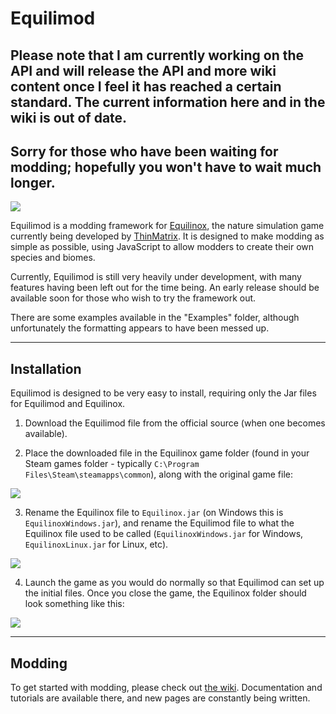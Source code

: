 # Equilimod
## Please note that I am currently working on the API and will release the API and more wiki content once I feel it has reached a certain standard. The current information here and in the wiki is out of date. 
## Sorry for those who have been waiting for modding; hopefully you won't have to wait much longer.
![](https://i.imgur.com/IGtiPrl.png)

Equilimod is a modding framework for [Equilinox](http://www.indiedb.com/games/equilinox), the nature simulation game currently being developed by [ThinMatrix](https://www.youtube.com/user/ThinMatrix/). It is designed to make modding as simple as possible, using JavaScript to allow modders to create their own species and biomes.

Currently, Equilimod is still very heavily under development, with many features having been left out for the time being. An early release should be available soon for those who wish to try the framework out.

There are some examples available in the "Examples" folder, although unfortunately the formatting appears to have been messed up.

***

## Installation
Equilimod is designed to be very easy to install, requiring only the Jar files for Equilimod and Equilinox.

1. Download the Equilimod file from the official source (when one becomes available).

2. Place the downloaded file in the Equilinox game folder (found in your Steam games folder - typically `C:\Program Files\Steam\steamapps\common`), along with the original game file:

![](https://i.imgur.com/myID2fp.png)

3. Rename the Equilinox file to `Equilinox.jar` (on Windows this is `EquilinoxWindows.jar`), and rename the Equilimod file to what the Equilinox file used to be called (`EquilinoxWindows.jar` for Windows, `EquilinoxLinux.jar` for Linux, etc).

![](https://i.imgur.com/Kip25vd.png)

4. Launch the game as you would do normally so that Equilimod can set up the initial files. Once you close the game, the Equilinox folder should look something like this:

![](https://i.imgur.com/Z7BE4JE.png)

***

## Modding
To get started with modding, please check out [the wiki](https://github.com/pcr3w/Equilimod/wiki). Documentation and tutorials are available there, and new pages are constantly being written.
